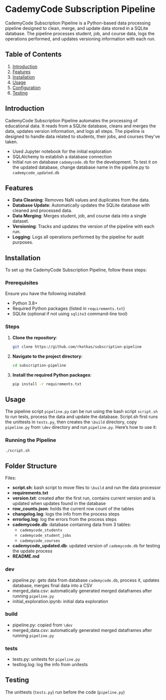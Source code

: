 # CademyCode Subscription Pipeline

CademyCode Subscription Pipeline is a Python-based data processing pipeline designed to clean, merge, and update data stored in a SQLite database. The pipeline processes student, job, and course data, logs the operations performed, and updates versioning information with each run.

## Table of Contents

1. [Introduction](#introduction)
2. [Features](#features)
3. [Installation](#installation)
4. [Usage](#usage)
5. [Configuration](#folderstructure)
6. [Testing](#testing)


## Introduction

CademyCode Subscription Pipeline automates the processing of educational data. It reads from a SQLite database, cleans and merges the data, updates version information, and logs all steps. The pipeline is designed to handle data related to students, their jobs, and courses they've taken.

- Used Jupyter notebook for the initial exploration
- SQLAlchemy to establish a database connection
- Initial run on database `cademycode.db` for the development. To test it on the updated database, change database name in the pipeline.py to `cademycode_updated.db`


## Features

- **Data Cleaning**: Removes NaN values and duplicates from the data.
- **Database Update**: Automatically updates the SQLite database with cleaned and processed data.
- **Data Merging**: Merges student, job, and course data into a single dataset.
- **Versioning**: Tracks and updates the version of the pipeline with each run.
- **Logging**: Logs all operations performed by the pipeline for audit purposes.

## Installation

To set up the CademyCode Subscription Pipeline, follow these steps:

### Prerequisites

Ensure you have the following installed:

- Python 3.8+
- Required Python packages (listed in `requirements.txt`)
- SQLite (optional if not using `sqlite3` command-line tool)

### Steps

1. **Clone the repository**:

    ```bash
    git clone https://github.com/rkotkas/subscription-pipeline
    ```

2. **Navigate to the project directory**:

    ```bash
    cd subscription-pipeline
    ```

3. **Install the required Python packages**:

    ```bash
    pip install -r requirements.txt
    ```

## Usage

The pipeline script `pipeline.py` can be run using the bash script `script.sh` to run tests, process the data and update the database. Script.sh first runs the unittests in `tests.py`, then creates the `\build` directory, copy `pipeline.py`  from `\dev` directory and run `pipeline.py`. Here’s how to use it:

### Running the Pipeline

```bash
./script.sh
```

## Folder Structure

Files:
- **script.sh**: bash script to move files to `\build` and run the data processor 
- **requirements.txt**
- **version.txt**: created after the first run, contains current version and is updated when updates found in the database
- **row_counts.json**: holds the current row count of the tables
- **changelog.log**: logs the info from the process steps 
- **errorlog.log**: log the errors from the process steps
- **cademycode.db**: database containing data from 3 tables:
    - `cademycode_students`
    - `cademycode_student_jobs`
    - `cademycode_courses`
- **cademycode_updated.db**: updated version of `cademycode.db` for testing the update process
- **README.md**

### dev
- pipeline.py: gets data from database `cademycode.db`, process it, updates database, merges final data into a CSV
- merged_data.csv: automatically generated merged dataframes after running `pipeline.py`
- initial_exploration.ipynb: initial data exploration

### build
- pipeline.py: copied from `\dev`
- merged_data.csv: automatically generated merged dataframes after running `pipeline.py`

### tests
- tests.py: unitests for `pipeline.py`
- testlog.log: log the info from unitests


## Testing
The unittests (`tests.py`) run before the code (`pipeline.py`)